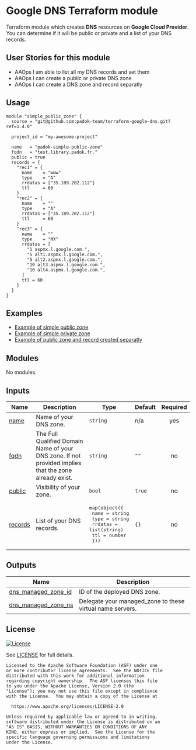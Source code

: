 # Google DNS Terraform module

Terraform module which creates **DNS** resources on **Google Cloud Provider**.
You can determine if it will be public or private and a list of your DNS records.

## User Stories for this module

- AAOps I am able to list all my DNS records and set them
- AAOps I can create a public or private DNS zone
- AAOps I can create a DNS zone and record separatly

## Usage

```hcl
module "simple_public_zone" {
  source = "git@github.com:padok-team/terraform-google-dns.git?ref=1.4.0"

  project_id = "my-awesome-project"

  name   = "padok-simple-public-zone"
  fqdn   = "test.library.padok.fr."
  public = true
  records = {
    "rec1" = {
      name    = "www"
      type    = "A"
      rrdatas = ["35.189.202.112"]
      ttl     = 60
    }
    "rec2" = {
      name    = ""
      type    = "A"
      rrdatas = ["35.189.202.112"]
      ttl     = 60
    }
    "rec3" = {
      name    = ""
      type    = "MX"
      rrdatas = [
        "1 aspmx.l.google.com.",
        "5 alt1.aspmx.l.google.com.",
        "5 alt2.aspmx.l.google.com.",
        "10 alt3.aspmx.l.google.com.",
        "10 alt4.aspmx.l.google.com.",
      ]
      ttl = 60
    }
  }
}
```

## Examples

- [Example of simple public zone](examples/simple_public_zone/main.tf)
- [Example of simple private zone](examples/simple_private_zone/main.tf)
- [Example of public zone and record created separatly](examples/separated_zone_record/main.tf)

<!-- BEGIN_TF_DOCS -->
## Modules

No modules.

## Inputs

| Name | Description | Type | Default | Required |
|------|-------------|------|---------|:--------:|
| <a name="input_name"></a> [name](#input\_name) | Name of your DNS zone. | `string` | n/a | yes |
| <a name="input_fqdn"></a> [fqdn](#input\_fqdn) | The Full Qualified Domain Name of your DNS zone. If not provided implies that the zone already exist. | `string` | `""` | no |
| <a name="input_public"></a> [public](#input\_public) | Visibility of your zone. | `bool` | `true` | no |
| <a name="input_records"></a> [records](#input\_records) | List of your DNS records. | <pre>map(object({<br>    name    = string<br>    type    = string<br>    rrdatas = list(string)<br>    ttl     = number<br>  }))</pre> | `{}` | no |

## Outputs

| Name | Description |
|------|-------------|
| <a name="output_dns_managed_zone_id"></a> [dns\_managed\_zone\_id](#output\_dns\_managed\_zone\_id) | ID of the deployed DNS zone. |
| <a name="output_dns_managed_zone_ns"></a> [dns\_managed\_zone\_ns](#output\_dns\_managed\_zone\_ns) | Delegate your managed\_zone to these virtual name servers. |
<!-- END_TF_DOCS -->

## License

[![License](https://img.shields.io/badge/License-Apache%202.0-blue.svg)](https://opensource.org/licenses/Apache-2.0)

See [LICENSE](LICENSE) for full details.

```text
Licensed to the Apache Software Foundation (ASF) under one
or more contributor license agreements.  See the NOTICE file
distributed with this work for additional information
regarding copyright ownership.  The ASF licenses this file
to you under the Apache License, Version 2.0 (the
"License"); you may not use this file except in compliance
with the License.  You may obtain a copy of the License at

  https://www.apache.org/licenses/LICENSE-2.0

Unless required by applicable law or agreed to in writing,
software distributed under the License is distributed on an
"AS IS" BASIS, WITHOUT WARRANTIES OR CONDITIONS OF ANY
KIND, either express or implied.  See the License for the
specific language governing permissions and limitations
under the License.
```
